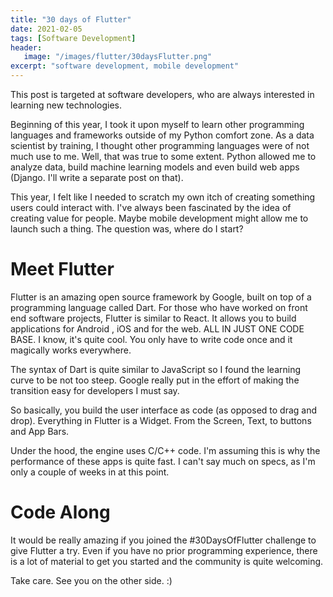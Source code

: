```yaml
---
title: "30 days of Flutter"
date: 2021-02-05
tags: [Software Development]
header:
   image: "/images/flutter/30daysFlutter.png"
excerpt: "software development, mobile development"
---
```

 
This post is targeted at software developers, who are always interested in learning new technologies.
 
Beginning of this year, I took it upon myself to learn other programming languages and frameworks outside of my Python comfort zone. As a data scientist by training, I thought other programming languages were of not much use to me. Well, that was true to some extent. Python allowed me to analyze data, build machine learning models and even build web apps (Django. I'll write a separate post on that).
 
This year, I felt like I needed to scratch my own itch of creating something users could interact with. I've always been fascinated by the idea of creating value for people. Maybe mobile development might allow me to launch such a thing. The question was, where do I start?
 
# Meet Flutter
Flutter is an amazing open source framework by Google, built on top of a programming language called Dart. For those who have worked on front end software projects, Flutter is similar to React. It allows you to build applications for Android , iOS and for the web. ALL IN JUST ONE CODE BASE. I know, it's quite cool. You only have to write code once and it magically works everywhere.
 
The syntax of Dart is quite similar to JavaScript so I found the learning curve to be not too steep. Google really put in the effort of making the transition easy for developers I must say.
 
So basically, you build the user interface as code (as opposed to drag and drop). Everything in Flutter is a Widget. From the Screen, Text, to buttons and App Bars.
 
Under the hood, the engine uses C/C++ code. I'm assuming this is why the performance of these apps is quite fast. I can't say much on specs, as I'm only a couple of weeks in at this point.
 
# Code Along
It would be really amazing if you joined the #30DaysOfFlutter challenge to give Flutter a try. Even if you have no prior programming experience, there is a lot of material to get you started and the community is quite welcoming.
 
Take care. See you on the other side. :)

